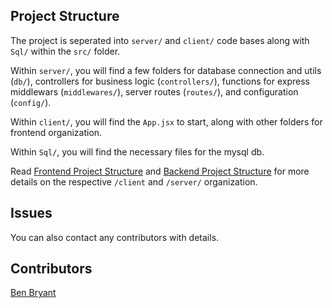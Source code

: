 ## Project Structure

The project is seperated into `server/` and `client/` code bases along with `Sql/` within the `src/` folder.

Within `server/`, you will find a few folders for database connection and utils (`db/`), controllers for business logic (`controllers/`), functions for express middlewars (`middlewares/`), server routes (`routes/`), and configuration (`config/`).

Within `client/`, you will find the `App.jsx` to start, along with other folders for frontend organization.

Within `Sql/`, you will find the necessary files for the mysql db.

Read [Frontend Project Structure](./src/client/README.md#project-structure) and [Backend Project Structure](./src/server/README.md#project-structure) for more details on the respective `/client` and `/server/` organization.

## Issues

You can also contact any contributors with details.

## Contributors

[Ben Bryant](https://github.com/Bryantellius)
